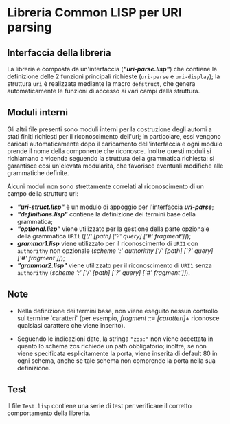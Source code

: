 # Libreria **Common LISP** per **URI parsing**

## Interfaccia della libreria
La libreria è composta da un'interfaccia (***"uri-parse.lisp"***) che contiene la definizione delle 
2 funzioni principali richieste (<code>uri-parse</code> e <code>uri-display</code>); la struttura <code>uri</code> è realizzata mediante
la macro <code>defstruct</code>, che genera automaticamente le funzioni di accesso ai vari campi della struttura.

## Moduli interni
Gli altri file presenti sono moduli interni per la costruzione degli automi a stati finiti richiesti per
il riconoscimento dell'uri; in particolare, essi vengono caricati automaticamente dopo il caricamento
dell'interfaccia e ogni modulo prende il nome della componente che riconosce. Inoltre questi moduli si 
richiamano a vicenda seguendo la struttura della grammatica richiesta: si garantisce così un'elevata 
modularità, che favorisce eventuali modifiche alle grammatiche definite.

Alcuni moduli non sono strettamente correlati al riconoscimento di un campo della struttura uri:

- ***"uri-struct.lisp"*** è un modulo di appoggio per l'interfaccia ***uri-parse***;
- ***"definitions.lisp"*** contiene la definizione dei termini base della grammatica;
- ***"optional.lisp"*** viene utilizzato per la gestione della parte opzionale della grammatica <code>URI1</code>
(*['/' [path] ['?' query] ['#' fragment']]*);
- ***grammar1.lisp*** viene utilizzato per il riconoscimento di <code>URI1</code> con <code>authorithy</code> non opzionale
(*scheme ':' authorithy ['/' [path] ['?' query] ['#' fragment']]*);
- ***"grammar2.lisp"*** viene utilizzato per il riconoscimento di <code>URI1</code> senza <code>authorithy</code> 
(*scheme ':' ['/' [path] ['?' query] ['#' fragment']]*).

## Note

- Nella definizione dei termini base, non viene eseguito nessun controllo sul termine 'caratteri'
(per esempio, *fragment ::= [caratteri]+* riconosce qualsiasi carattere che viene inserito).


- Seguendo le indicazioni date, la stringa <code>"zos:"</code> non viene accettata in quanto lo schema zos richiede un path
obbligatorio; inoltre, se non viene specificata esplicitamente la porta, viene inserita di default 80 in ogni schema,
anche se tale schema non comprende la porta nella sua definizione.

## Test
Il file <code>Test.lisp</code> contiene una serie di test per verificare il corretto comportamento della libreria.

